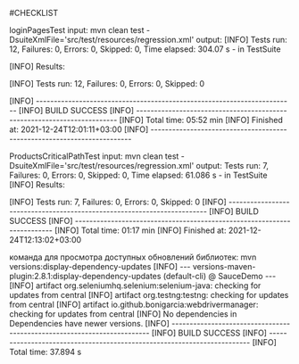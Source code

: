 #CHECKLIST

 loginPagesTest
 input: mvn clean test -DsuiteXmlFile='src/test/resources/regression.xml'
 output: 
 [INFO] Tests run: 12, Failures: 0, Errors: 0, Skipped: 0, Time elapsed: 304.07 s - in TestSuite
 
 [INFO] Results:

 [INFO] Tests run: 12, Failures: 0, Errors: 0, Skipped: 0
 
 [INFO] ------------------------------------------------------------------------
 [INFO] BUILD SUCCESS
 [INFO] ------------------------------------------------------------------------
 [INFO] Total time:  05:52 min
 [INFO] Finished at: 2021-12-24T12:01:11+03:00
 [INFO] ------------------------------------------------------------------------


 ProductsCriticalPathTest
 input:  mvn clean test -DsuiteXmlFile='src/test/resources/regression.xml'
 output:
 Tests run: 7, Failures: 0, Errors: 0, Skipped: 0, Time elapsed: 61.086 s - in TestSuite
 [INFO] Results:

 [INFO] Tests run: 7, Failures: 0, Errors: 0, Skipped: 0
 [INFO] ------------------------------------------------------------------------
 [INFO] BUILD SUCCESS
 [INFO] ------------------------------------------------------------------------
 [INFO] Total time:  01:17 min
 [INFO] Finished at: 2021-12-24T12:13:02+03:00


  команда для просмотра доступных
  обновлений библиотек:
  mvn versions:display-dependency-updates
  [INFO] --- versions-maven-plugin:2.8.1:display-dependency-updates (default-cli) @ SauceDemo ---
  [INFO] artifact org.seleniumhq.selenium:selenium-java: checking for updates from central
  [INFO] artifact org.testng:testng: checking for updates from central
  [INFO] artifact io.github.bonigarcia:webdrivermanager: checking for updates from central
  [INFO] No dependencies in Dependencies have newer versions.
  [INFO] ------------------------------------------------------------------------
  [INFO] BUILD SUCCESS
  [INFO] ------------------------------------------------------------------------
  [INFO] Total time:  37.894 s
